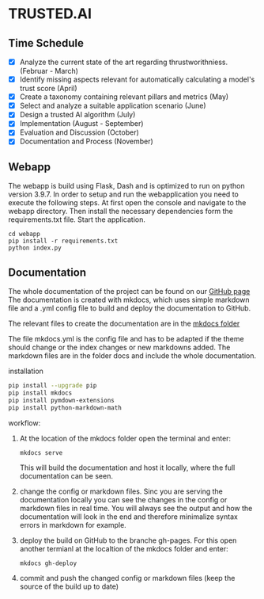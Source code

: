 
# TRUSTED.AI



## Time Schedule

- [x] Analyze the current state of the art regarding thrustworithniess. (Februar - March)
- [x] Identify missing aspects relevant for automatically calculating a model's trust score (April)
- [x] Create a taxonomy containing relevant pillars and metrics (May)
- [x] Select and analyze a suitable application scenario (June)
- [x] Design a trusted AI algorithm (July)
- [x] Implementation (August - September)
- [x] Evaluation and Discussion (October)
- [x] Documentation and Process (November)

## Webapp

The webapp is build using Flask, Dash and is optimized to run on python version 3.9.7.
In order to setup and run the webapplication you need to execute the following steps.
At first open the console and navigate to the webapp directory.
Then install the necessary dependencies form the requirements.txt file.
Start the application.

```
cd webapp
pip install -r requirements.txt
python index.py
```

## Documentation 

The whole documentation of the project can be found on our [GitHub page](https://joelleupp.github.io/Trusted-AI/)
The documentation is created with mkdocs, which uses simple markdown file and a .yml config file to build and deploy the documentation to GitHub.

The relevant files to create the documentation are in the [mkdocs folder](https://github.com/JoelLeupp/Trusted-AI/tree/main/mkdocs)

The file mkdocs.yml is the config file and has to be adapted if the theme should change or the index changes or new markdowns added. 
The markdown files are in the folder docs and include the whole documentation.

installation

```sh
pip install --upgrade pip
pip install mkdocs
pip install pymdown-extensions
pip install python-markdown-math
```

workflow:

1.  At the location of the mkdocs folder open the terminal and enter:

        
        mkdocs serve
        

    This will build the documentation and host it locally, where the full documentation can be seen.

2.  change the config or markdown files. Sinc you are serving the documentation locally you can see the changes in the config or markdown files in real time.
You will always see the output and how the documentation will look in the end and therefore minimalize syntax errors in markdown for example. 

3.  deploy the build on GitHub to the branche gh-pages. For this open another termianl at the localtion of the mkdocs folder and enter:
        
        mkdocs gh-deploy
        
4. commit and push the changed config or markdown files (keep the source of the build up to date)
